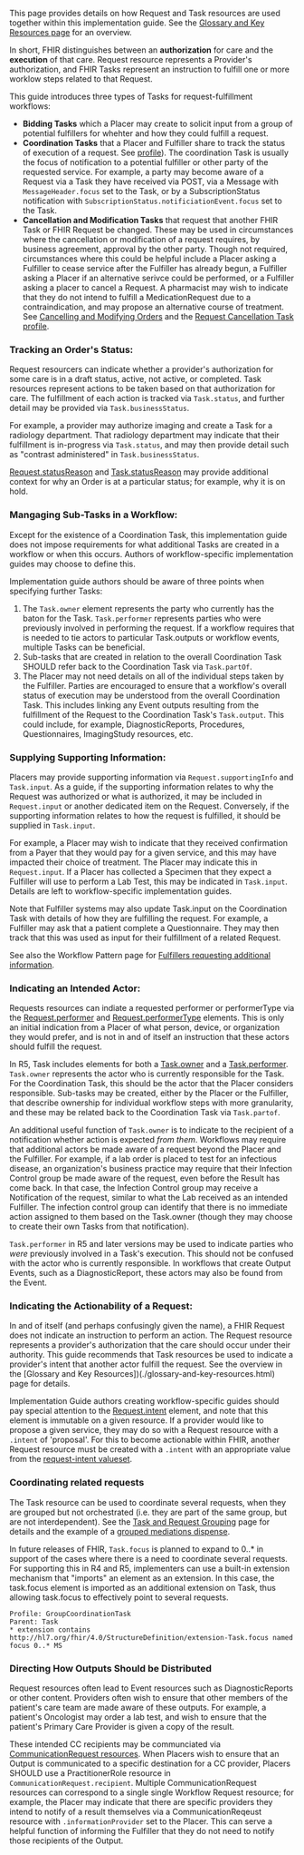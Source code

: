 This page provides details on how Request and Task resources are used together within this implementation guide. See the [Glossary and Key Resources page](./glossary-and-key-resources.html) for an overview. 

In short, FHIR distinguishes between an **authorization** for care and the **execution** of that care. Request resource represents a Provider's authorization, and FHIR Tasks represent an instruction to fulfill one or more worklow steps related to that Request. 

This guide introduces three types of Tasks for request-fulfillment workflows:
* **Bidding Tasks** which a Placer may create to solicit input from a group of potential fulfillers for whehter and how they could fulfill a request.
* **Coordination Tasks** that a Placer and Fulfiller share to track the status of execution of a request. See [profile](StructureDefinition-coordination-task.html)). The coordination Task is usually the focus of notification to a potential fulfiller or other party of the requested service. For example, a party may become aware of a Request via a Task they have received via POST, via a Message with `MessageHeader.focus` set to the Task, or by a SubscriptionStatus notification with `SubscriptionStatus.notificiationEvent.focus` set to the Task.
* **Cancellation and Modification Tasks** that request that another FHIR Task or FHIR Request be changed. These may be used in circumstances where the cancellation or modification of a request requires, by business agreement, approval by the other party. Though not required, circumstances where this could be helpful include a Placer asking a Fulfiller to cease service after the Fulfiller has already begun, a Fulfiller asking a Placer if an alternative serivce could be performed, or a Fulfiller asking a placer to cancel a Request. A pharmacist may wish to indicate that they do not intend to fulfill a MedicationRequest due to a contraindication, and may propose an alternative course of treatment. See [Cancelling and Modifying Orders](./cancelling-and-modifying-requests.html) and the [Request Cancellation Task profile](StructureDefinition-cancellation-request-task.html).

### Tracking an Order's Status:
Request resourcers can indicate whether a provider's authorization for some care is in a draft status, active, not active, or completed. Task resources represent actions to be taken based on that authorization for care. The fulfillment of each action is tracked via `Task.status`, and further detail may be provided via `Task.businessStatus`. 

For example, a provider may authorize imaging and create a Task for a radiology department. That radiology department may indicate that their fulfillment is in-progress via `Task.status`, and may then provide detail such as "contrast administered" in `Task.businessStatus`.

[Request.statusReason](https://hl7.org/fhir/request-definitions.html#Request.statusReason) and [Task.statusReason](https://hl7.org/fhir/task-definitions.html#Task.statusReason) may provide additional context for why an Order is at a particular status; for example, why it is on hold.

### Mangaging Sub-Tasks in a Workflow: 
Except for the existence of a Coordination Task, this implementation guide does not impose requirements for what additional Tasks are created in a workflow or when this occurs. Authors of workflow-specific implementation guides may choose to define this.  

Implementation guide authors should be aware of three points when specifying further Tasks:
1. The `Task.owner` element represents the party who currently has the baton for the Task. `Task.performer` represents parties who were previously involved in performing the request. If a workflow requires that  is needed to tie actors to particular Task.outputs or workflow events, multiple Tasks can be beneficial.
2. Sub-tasks that are created in relation to the overall Coordination Task SHOULD refer back to the Coordination Task via `Task.partOf`.
3. The Placer may not need details on all of the individual steps taken by the Fulfiller. Parties are encouraged to ensure that a workflow's overall status of execution may be understood from the overall Coordination Task. This includes linking any Event outputs resulting from the fulfillment of the Request to the Coordination Task's `Task.output`. This could include, for example, DiagnosticReports, Procedures, Questionnaires, ImagingStudy resources, etc.

### Supplying Supporting Information:
Placers  may provide supporting information via `Request.supportingInfo` and `Task.input`. As a guide, if the supporting information relates to why the Request was authorized or what is authorized, it may be included in `Request.input` or another dedicated item on the Request. Conversely, if the supporting information relates to how the request is fulfilled, it should be supplied in `Task.input`. 

For example, a Placer may wish to indicate that they received confirmation from a Payer that they would pay for a given service, and this may have impacted their choice of treatment. The Placer may indicate this in `Request.input`. If a Placer has collected a Specimen that they expect a Fulfiller will use to perform a Lab Test, this may be indicated in `Task.input`. Details are left to workflow-specific implementation guides. 

Note that Fulfiller systems may also update Task.input on the Coordination Task with details of how they are fulfilling the request. For example, a Fulfiller may ask that a patient complete a Questionnaire. They may then track that this was used as input for their fulfillment of a related Request.   

See also the Workflow Pattern page for [Fulfillers requesting additional information](fulfiller-need-for-additional-info).

### Indicating an Intended Actor:
Requests resources can indiate a requested performer or performerType via the [Request.performer](https://hl7.org/fhir/request-definitions.html#Request.performer) and [Request.performerType](https://hl7.org/fhir/request-definitions.html#Request.performerType) elements. This is only an initial indication from a Placer of what person, device, or organization they would prefer, and is not in and of itself an instruction that these actors should fulfill the request.  

In R5, Task includes elements for both a [Task.owner](https://hl7.org/fhir/task-definitions.html#Task.owner) and a [Task.performer](https://hl7.org/fhir/task-definitions.html#Task.performer). `Task.owner` represents the actor who is currently responsible for the Task. For the Coordination Task, this should be the actor that the Placer considers responsible. Sub-tasks may be created, either by the Placer or the Fulfiller, that describe ownership for individual workflow steps with more granularity, and these may be related back to the Coordination Task via `Task.partof`. 

An additional useful function of `Task.owner` is to indicate to the recipient of a notification whether action is expected _from them_. Workflows may require that additional actors be made aware of a request beyond the Placer and the Fulfiller. For example, if a lab order is placed to test for an infectious disease, an organization's business practice may require that their Infection Control group be made aware of the request, even before the Result has come back. In that case, the Infection Control group may receive a Notification of the request, similar to what the Lab received as an intended Fulfiller. The infection control group can identify that there is no immediate action assigned to them based on the Task.owner (though they may choose to create their own Tasks from that notification). 

`Task.performer` in R5 and later versions may be used to indicate parties who _were_ previously involved in a Task's execution. This should not be confused with the actor who is currently responsible. In workflows that create Output Events, such as a DiagnosticReport, these actors may also be found from the Event. 

### Indicating the Actionability of a Request:
In and of itself (and perhaps confusingly given the name), a FHIR Request does not indicate an instruction to perform an action. The Request resource represents a provider's authorization that the care should occur under their authority. This guide recommends that Task resources be used to indicate a provider's intent that another actor fulfill the request. See the overview in the [Glossary and Key Resources])(./glossary-and-key-resources.html) page for details. 

Implementation Guide authors creating workflow-specific guides should pay special attention to the [Request.intent](https://hl7.org/fhir/request-definitions.html#Request.intent) element, and note that this element is immutable on a given resource. If a provider would like to propose a given service, they may do so with a Request resource with a `.intent` of 'proposal'. For this to become actionable within FHIR, another Request resource must be created with a `.intent` with an appropriate value from the [request-intent valueset](https://hl7.org/fhir/valueset-request-intent.html).    

### Coordinating related requests
The Task resource can be used to coordinate several requests, when they are grouped but not orchestrated (i.e. they are part of the same group, but are not interdependent). See the [Task and Request Grouping](./order-grouping.html) page for details and the example of a [grouped mediations dispense](ex4-meds-grouped-dispense.html). 

In future releases of FHIR, `Task.focus` is planned to expand to 0..* in support of the cases where there is a need to coordinate several requests. For supporting this in R4 and R5, implementers can use a built-in extension mechanism that "imports" an element as an extension. In this case, the task.focus element is imported as an additional extension on Task, thus allowing task.focus to effectively point to several requests.

```
Profile: GroupCoordinationTask
Parent: Task
* extension contains http://hl7.org/fhir/4.0/StructureDefinition/extension-Task.focus named focus 0..* MS
```

### Directing How Outputs Should be Distributed
Request resources often lead to Event resources such as DiagnosticReports or other content. Providers often wish to ensure that other members of the patient's care team are made aware of these outputs. For example, a patient's Oncologist may order a lab test, and wish to ensure that the patient's Primary Care Provider is given a copy of the result. 

These intended CC recipients may be communciated via [CommunicationRequest resources](https://hl7.org/fhir/communicationrequest.html). When Placers wish to ensure that an Output is communicated to a specific destination for a CC provider, Placers SHOULD use a PractitionerRole resource in `CommunicationRequest.recipient`. Multiple CommunicationRequest resources can correspond to a single single Workflow Request resource; for example, the Placer may indicate that there are specific providers they intend to notify of a result themselves via a CommunicationReqeust resource with `.informationProvider` set to the Placer. This can serve a helpful function of informing the Fulfiller that they do not need to notify those recipients of the Output.  



